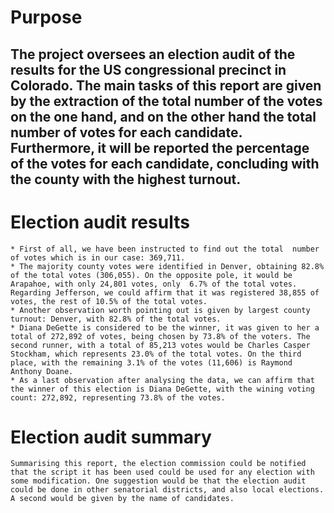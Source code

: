

# Purpose

## The project oversees an election audit of the results for the US congressional precinct in Colorado. The main tasks of this report are given by the extraction of the total number of the votes on the one hand, and on the other hand the total number of votes for each candidate. Furthermore, it will be reported the percentage of the votes for each candidate, concluding with the county with the highest turnout.

# Election audit results
    * First of all, we have been instructed to find out the total  number of votes which is in our case: 369,711. 
    * The majority county votes were identified in Denver, obtaining 82.8% of the total votes (306,055). On the opposite pole, it would be Arapahoe, with only 24,801 votes, only  6.7% of the total votes. Regarding Jefferson, we could affirm that it was registered 38,855 of votes, the rest of 10.5% of the total votes.
    * Another observation worth pointing out is given by largest county turnout: Denver, with 82.8% of the total votes.
    * Diana DeGette is considered to be the winner, it was given to her a total of 272,892 of votes, being chosen by 73.8% of the voters. The second runner, with a total of 85,213 votes would be Charles Casper Stockham, which represents 23.0% of the total votes. On the third place, with the remaining 3.1% of the votes (11,606) is Raymond Anthony Doane.
    * As a last observation after analysing the data, we can affirm that the winner of this election is Diana DeGette, with the wining voting count: 272,892, representing 73.8% of the votes.
# Election audit summary
    Summarising this report, the election commission could be notified that the script it has been used could be used for any election with some modification. One suggestion would be that the election audit could be done in other senatorial districts, and also local elections. A second would be given by the name of candidates.
    
    
